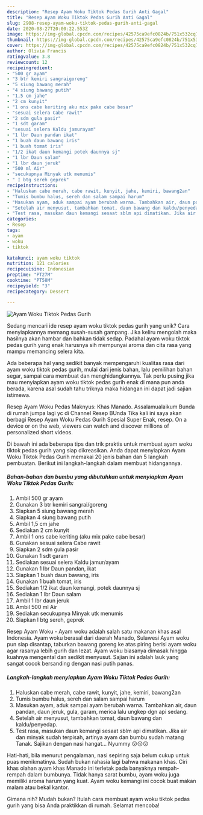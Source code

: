 ```yaml
---
description: "Resep Ayam Woku Tiktok Pedas Gurih Anti Gagal"
title: "Resep Ayam Woku Tiktok Pedas Gurih Anti Gagal"
slug: 2908-resep-ayam-woku-tiktok-pedas-gurih-anti-gagal
date: 2020-08-27T20:00:22.553Z
image: https://img-global.cpcdn.com/recipes/42575ca9efc0824b/751x532cq70/ayam-woku-tiktok-pedas-gurih-foto-resep-utama.jpg
thumbnail: https://img-global.cpcdn.com/recipes/42575ca9efc0824b/751x532cq70/ayam-woku-tiktok-pedas-gurih-foto-resep-utama.jpg
cover: https://img-global.cpcdn.com/recipes/42575ca9efc0824b/751x532cq70/ayam-woku-tiktok-pedas-gurih-foto-resep-utama.jpg
author: Olivia Francis
ratingvalue: 3.8
reviewcount: 12
recipeingredient:
- "500 gr ayam"
- "3 btr kemiri sangraigoreng"
- "5 siung bawang merah"
- "4 siung bawang putih"
- "1,5 cm jahe"
- "2 cm kunyit"
- "1 ons cabe keriting aku mix pake cabe besar"
- "sesuai selera Cabe rawit"
- "2 sdm gula pasir"
- "1 sdt garam"
- "sesuai selera Kaldu jamurayam"
- "1 lbr Daun pandan ikat"
- "1 buah daun bawang iris"
- "1 buah tomat iris"
- "1/2 ikat daun kemangi potek daunnya sj"
- "1 lbr Daun salam"
- "1 lbr daun jeruk"
- "500 ml Air"
- "secukupnya Minyak utk menumis"
- " I btg sereh geprek"
recipeinstructions:
- "Haluskan cabe merah, cabe rawit, kunyit, jahe, kemiri, bawang2an"
- "Tumis bumbu halus, sereh dan salam sampai harum"
- "Masukan ayam, aduk sampai ayam berubah warna. Tambahkan air, daun pandan, daun jeruk, gula, garam, merica lalu ungkep dgn api sedang."
- "Setelah air menyusut, tambahkan tomat, daun bawang dan kaldu/penyedap."
- "Test rasa, masukan daun kemangi sesaat sblm api dimatikan. Jika air dan minyak sudah terpisah, artinya ayam dan bumbu sudah matang Tanak. Sajikan dengan nasi hangat... Nyummy 😚😚😚"
categories:
- Resep
tags:
- ayam
- woku
- tiktok

katakunci: ayam woku tiktok 
nutrition: 121 calories
recipecuisine: Indonesian
preptime: "PT27M"
cooktime: "PT58M"
recipeyield: "3"
recipecategory: Dessert

---
```



![Ayam Woku Tiktok Pedas Gurih](https://img-global.cpcdn.com/recipes/42575ca9efc0824b/751x532cq70/ayam-woku-tiktok-pedas-gurih-foto-resep-utama.jpg)

Sedang mencari ide resep ayam woku tiktok pedas gurih yang unik? Cara menyiapkannya memang susah-susah gampang. Jika keliru mengolah maka hasilnya akan hambar dan bahkan tidak sedap. Padahal ayam woku tiktok pedas gurih yang enak harusnya sih mempunyai aroma dan cita rasa yang mampu memancing selera kita.

Ada beberapa hal yang sedikit banyak mempengaruhi kualitas rasa dari ayam woku tiktok pedas gurih, mulai dari jenis bahan, lalu pemilihan bahan segar, sampai cara membuat dan menghidangkannya. Tak perlu pusing jika mau menyiapkan ayam woku tiktok pedas gurih enak di mana pun anda berada, karena asal sudah tahu triknya maka hidangan ini dapat jadi sajian istimewa.

Resep Ayam Woku Pedas Maknyus: Khas Manado. Assalamualaikum Bunda di rumah jumpa lagi yc di Channel Resep BUnda Tika kali ini saya akan berbagi Resep Ayam Woku Pedas Gurih Spesial Super Enak, resep. On a device or on the web, viewers can watch and discover millions of personalized short videos.


Di bawah ini ada beberapa tips dan trik praktis untuk membuat ayam woku tiktok pedas gurih yang siap dikreasikan. Anda dapat menyiapkan Ayam Woku Tiktok Pedas Gurih memakai 20 jenis bahan dan 5 langkah pembuatan. Berikut ini langkah-langkah dalam membuat hidangannya.

<!--inarticleads1-->

##### Bahan-bahan dan bumbu yang dibutuhkan untuk menyiapkan Ayam Woku Tiktok Pedas Gurih:

1. Ambil 500 gr ayam
1. Gunakan 3 btr kemiri sangrai/goreng
1. Siapkan 5 siung bawang merah
1. Siapkan 4 siung bawang putih
1. Ambil 1,5 cm jahe
1. Sediakan 2 cm kunyit
1. Ambil 1 ons cabe keriting (aku mix pake cabe besar)
1. Gunakan sesuai selera Cabe rawit
1. Siapkan 2 sdm gula pasir
1. Gunakan 1 sdt garam
1. Sediakan sesuai selera Kaldu jamur/ayam
1. Gunakan 1 lbr Daun pandan, ikat
1. Siapkan 1 buah daun bawang, iris
1. Gunakan 1 buah tomat, iris
1. Sediakan 1/2 ikat daun kemangi, potek daunnya sj
1. Sediakan 1 lbr Daun salam
1. Ambil 1 lbr daun jeruk
1. Ambil 500 ml Air
1. Sediakan secukupnya Minyak utk menumis
1. Siapkan  I btg sereh, geprek


Resep Ayam Woku - Ayam woku adalah salah satu makanan khas asal Indonesia. Ayam woku berasal dari daerah Manado, Sulawesi Ayam woku pun siap disantap, taburkan bawang goreng ke atas piring berisi ayam woku agar rasanya lebih gurih dan lezat. Ayam woku biasanya dimasak hingga kuahnya mengental dan sedikit menyusut. Sajian ini adalah lauk yang sangat cocok bersanding dengan nasi putih panas. 

<!--inarticleads2-->

##### Langkah-langkah menyiapkan Ayam Woku Tiktok Pedas Gurih:

1. Haluskan cabe merah, cabe rawit, kunyit, jahe, kemiri, bawang2an
1. Tumis bumbu halus, sereh dan salam sampai harum
1. Masukan ayam, aduk sampai ayam berubah warna. Tambahkan air, daun pandan, daun jeruk, gula, garam, merica lalu ungkep dgn api sedang.
1. Setelah air menyusut, tambahkan tomat, daun bawang dan kaldu/penyedap.
1. Test rasa, masukan daun kemangi sesaat sblm api dimatikan. Jika air dan minyak sudah terpisah, artinya ayam dan bumbu sudah matang Tanak. Sajikan dengan nasi hangat... Nyummy 😚😚😚


Hati-hati, bila menurut pengalaman, nasi sepiring saja belum cukup untuk puas menikmatinya. Sudah bukan rahasia lagi bahwa makanan khas. Ciri khas olahan ayam khas Manado ini terletak pada banyaknya rempah-rempah dalam bumbunya. Tidak hanya sarat bumbu, ayam woku juga memiliki aroma harum yang kuat. Ayam woku kemangi ini cocok buat makan malam atau bekal kantor. 

Gimana nih? Mudah bukan? Itulah cara membuat ayam woku tiktok pedas gurih yang bisa Anda praktikkan di rumah. Selamat mencoba!
